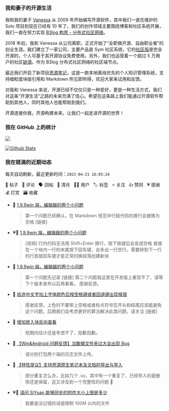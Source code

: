 ### 我和妻子的开源生活

我和我的妻子 [Vanessa](https://github.com/Vanessa219) 从 2009 年开始编写开源软件，其中我们一直在维护的 Solo 项目到现在已经有 10 年了。我们的创作领域主要围绕博客和社区系统开展，我们一直在努力实现 [B3log 构思 - 分布式社区网络](https://ld246.com/article/1546941897596)。

2018 年初，我和 Vanessa 从公司离职，正式开始了“全职做开源、自由职业者”的创业生涯。我们建立了一家公司，主要产品是 Sym 社区系统，它的[社区版](https://github.com/88250/symphony)是完全开源的，个人可基于其开源协议免费使用。另外，我们也运营着一个超过 5 万用户的社区[链滴](https://ld246.com)，作为 B3log 分布式社区网络的社区端节点。

最近我们开启了新项目[思源笔记](https://github.com/siyuan-note/siyuan)，这是一款本地离线优先的个人知识管理系统，支持细粒度块级引用和 Markdown 所见即所得，欢迎大家来试用和反馈。

对我和 Vanessa 来说，开源已经不仅仅只是一种爱好，更是一种生活方式，我们对这条“开源生活”之路的未来充满了信心。希望在这条路上我们能通过开源软件帮助到其他人，同时其他人也能帮助到我们。

开源连接你我，开源构建未来，让我们一起走进开源的世界！

### 我在 GitHub 上的统计

<a title="Hits" target="_blank" href="https://github.com/88250/88250"><img src="https://hits.b3log.org/88250/88250.svg"></a>

[![Github Stats](https://github-readme-stats.vercel.app/api?username=88250&theme=tokyonight&show_icons=true)](https://github.com/88250)

<!--events start -->

### 我在链滴的近期动态

每天自动刷新，最近更新时间：`2022-04-21 16:05:24`

📝 帖子 &nbsp; 💬 评论 &nbsp; 🗣 回帖 &nbsp; 🌙 清月 &nbsp; 👨‍💻 用户 &nbsp; 🏷️ 标签 &nbsp; ⭐️ 关注 &nbsp; 👍 赞同 &nbsp; 💗 感谢 &nbsp; 💰 打赏 &nbsp; 🗃 收藏

* 💬 [1.9.9win 端，编辑器的两个小问题](https://ld246.com/article/1650510178563/comment/1650524479774#comments)

  > 第一个问题已经确认，在 Markdown 规范中行级代码的换行会被换为空格 [链接]
* 💗📝 [1.9.9win 端，编辑器的两个小问题](https://ld246.com/article/1650510178563)

  > [视频] 行内代码无法用 Shift+Enter 换行，按下按键后会变成空格 直接在一个块内一行的末尾按下回车键，会多出一行空行，需要转到下一行的行首按回车键才是正常的换段落创建新块
* 💬 [1.9.9win 端，编辑器的两个小问题](https://ld246.com/article/1650510178563/comment/1650523671083#comments)

  > 第一个问题先记录 [链接] 第二个问题我这里在开发版上重现不了，请等下个版本发布以后再看看。 感谢反馈。
* 💬 [给选中文字加上字体颜色后按空格键或者回退键出现报错](https://ld246.com/article/1650522958178/comment/1650523308222#comments)

  > 感谢反馈，上色时不要带上空格或者标点符号在开头和结尾应该能避免这个问题。后期我们会考虑更好的算法解决此类问题，请关注 [链接]
* 💬 [增加嵌入块反向查看](https://ld246.com/article/1650522995883/comment/1650523152334#comments)

  > 短期内估计还是考虑不了，抱歉抱歉。
* 💬 [【Win&amp;Android 问题反馈】当数据文件夹过大会出现 Bug](https://ld246.com/article/1650498702660/comment/1650523063642#comments)

  > 请分别打包两个端的日志文件上传。
* 💬 [【特性提议】支持思源原生笔记本及文档的导出与导入](https://ld246.com/article/1650470762114/comment/1650523005479#comments)

  > 部分重复怎么办，比如几个 .sy，其中有一个重复了，已经导入的是删除还是保留，这又涉及到一个完整性的问题 🤣
* 💗💬 [请问 SiYuan 能够同步的附件大小上限是多少](https://ld246.com/article/1650520295020/comment/1650520983049#comments)

  > 我要是没记错的话是限制 100M 以内的文件


<!--events end -->
